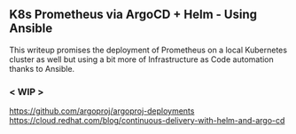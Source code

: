 ## K8s Prometheus via ArgoCD + Helm - Using Ansible

This writeup promises the deployment of Prometheus on a local Kubernetes cluster as well but using a bit more of Infrastructure as Code automation thanks to Ansible.

### < WIP >

https://github.com/argoproj/argoproj-deployments
https://cloud.redhat.com/blog/continuous-delivery-with-helm-and-argo-cd